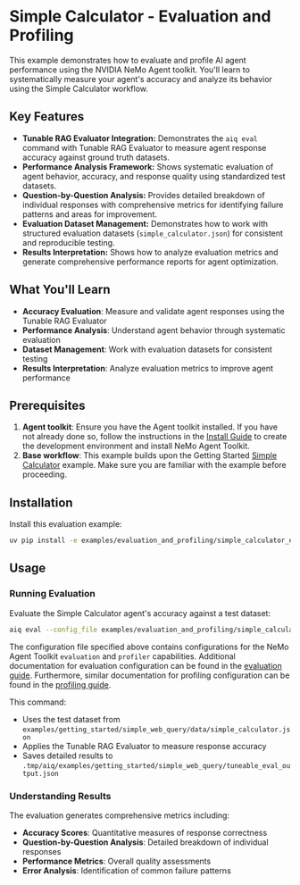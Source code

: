 <!--
SPDX-FileCopyrightText: Copyright (c) 2025, NVIDIA CORPORATION & AFFILIATES. All rights reserved.
SPDX-License-Identifier: Apache-2.0

Licensed under the Apache License, Version 2.0 (the "License");
you may not use this file except in compliance with the License.
You may obtain a copy of the License at

http://www.apache.org/licenses/LICENSE-2.0

Unless required by applicable law or agreed to in writing, software
distributed under the License is distributed on an "AS IS" BASIS,
WITHOUT WARRANTIES OR CONDITIONS OF ANY KIND, either express or implied.
See the License for the specific language governing permissions and
limitations under the License.
-->

# Simple Calculator - Evaluation and Profiling

This example demonstrates how to evaluate and profile AI agent performance using the NVIDIA NeMo Agent toolkit. You'll learn to systematically measure your agent's accuracy and analyze its behavior using the Simple Calculator workflow.

## Key Features

- **Tunable RAG Evaluator Integration:** Demonstrates the `aiq eval` command with Tunable RAG Evaluator to measure agent response accuracy against ground truth datasets.
- **Performance Analysis Framework:** Shows systematic evaluation of agent behavior, accuracy, and response quality using standardized test datasets.
- **Question-by-Question Analysis:** Provides detailed breakdown of individual responses with comprehensive metrics for identifying failure patterns and areas for improvement.
- **Evaluation Dataset Management:** Demonstrates how to work with structured evaluation datasets (`simple_calculator.json`) for consistent and reproducible testing.
- **Results Interpretation:** Shows how to analyze evaluation metrics and generate comprehensive performance reports for agent optimization.

## What You'll Learn

- **Accuracy Evaluation**: Measure and validate agent responses using the Tunable RAG Evaluator
- **Performance Analysis**: Understand agent behavior through systematic evaluation
- **Dataset Management**: Work with evaluation datasets for consistent testing
- **Results Interpretation**: Analyze evaluation metrics to improve agent performance

## Prerequisites

1. **Agent toolkit**: Ensure you have the Agent toolkit installed. If you have not already done so, follow the instructions in the [Install Guide](../../../docs/source/quick-start/installing.md#install-from-source) to create the development environment and install NeMo Agent Toolkit.
2. **Base workflow**: This example builds upon the Getting Started [Simple Calculator](../../getting_started/simple_calculator/) example. Make sure you are familiar with the example before proceeding.

## Installation

Install this evaluation example:

```bash
uv pip install -e examples/evaluation_and_profiling/simple_calculator_eval
```

## Usage

### Running Evaluation

Evaluate the Simple Calculator agent's accuracy against a test dataset:

```bash
aiq eval --config_file examples/evaluation_and_profiling/simple_calculator_eval/configs/config-tunable-rag-eval.yml
```

The configuration file specified above contains configurations for the NeMo Agent Toolkit `evaluation` and `profiler` capabilities. Additional documentation for evaluation configuration can be found in the [evaluation guide](../../../docs/source/workflows/evaluate.md). Furthermore, similar documentation for profiling configuration can be found in the [profiling guide](../../../docs/source/workflows/profiler.md).

This command:
- Uses the test dataset from `examples/getting_started/simple_web_query/data/simple_calculator.json`
- Applies the Tunable RAG Evaluator to measure response accuracy
- Saves detailed results to `.tmp/aiq/examples/getting_started/simple_web_query/tuneable_eval_output.json`

### Understanding Results

The evaluation generates comprehensive metrics including:

- **Accuracy Scores**: Quantitative measures of response correctness
- **Question-by-Question Analysis**: Detailed breakdown of individual responses
- **Performance Metrics**: Overall quality assessments
- **Error Analysis**: Identification of common failure patterns
